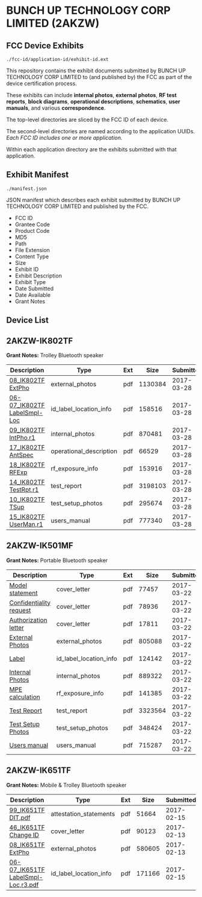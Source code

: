 # BUNCH UP TECHNOLOGY CORP LIMITED (2AKZW)
## FCC Device Exhibits

```
./fcc-id/application-id/exhibit-id.ext
```

This repository contains the exhibit documents submitted by BUNCH UP TECHNOLOGY CORP LIMITED to (and published by) the FCC as part of the device certification process.

These exhibits can include **internal photos**, **external photos**, **RF test reports**, **block diagrams**, **operational descriptions**, **schematics**, **user manuals**, and various **correspondence**.

The top-level directories are sliced by the FCC ID of each device.

The second-level directories are named according to the application UUIDs. *Each FCC ID includes one or more application.*

Within each application directory are the exhibits submitted with that application. 

## Exhibit Manifest

```
./manifest.json
```

JSON manifest which describes each exhibit submitted by BUNCH UP TECHNOLOGY CORP LIMITED and published by the FCC.

- FCC ID
- Grantee Code
- Product Code
- MD5
- Path
- File Extension
- Content Type
- Size
- Exhibit ID
- Exhibit Description
- Exhibit Type
- Date Submitted
- Date Available
- Grant Notes

## Device List
## 2AKZW-IK802TF
**Grant Notes:** Trolley Bluetooth speaker

| Description | Type | Ext | Size | Submitted | Available |
| ----------- | ---- | --- | ---- | --------- | --------- |
| [08_IK802TF ExtPho](2AKZW-IK802TF/0fc428d28979f6741f439b9e9293ecda/3335005.pdf) | external_photos | pdf | 1130384 | 2017-03-28 | 2017-03-28 |
| [06-07_IK802TF LabelSmpl-Loc](2AKZW-IK802TF/0fc428d28979f6741f439b9e9293ecda/3335004.pdf) | id_label_location_info | pdf | 158516 | 2017-03-28 | 2017-03-28 |
| [09_IK802TF IntPho,r1](2AKZW-IK802TF/0fc428d28979f6741f439b9e9293ecda/3335006.pdf) | internal_photos | pdf | 870481 | 2017-03-28 | 2017-03-28 |
| [17_IK802TF AntSpec](2AKZW-IK802TF/0fc428d28979f6741f439b9e9293ecda/3335014.pdf) | operational_description | pdf | 66529 | 2017-03-28 | 2017-03-28 |
| [18_IK802TF RFExp](2AKZW-IK802TF/0fc428d28979f6741f439b9e9293ecda/3335015.pdf) | rf_exposure_info | pdf | 153916 | 2017-03-28 | 2017-03-28 |
| [14_IK802TF TestRpt,r1](2AKZW-IK802TF/0fc428d28979f6741f439b9e9293ecda/3335011.pdf) | test_report | pdf | 3198103 | 2017-03-28 | 2017-03-28 |
| [10_IK802TF TSup](2AKZW-IK802TF/0fc428d28979f6741f439b9e9293ecda/3335007.pdf) | test_setup_photos | pdf | 295674 | 2017-03-28 | 2017-03-28 |
| [15_IK802TF UserMan,r1](2AKZW-IK802TF/0fc428d28979f6741f439b9e9293ecda/3335012.pdf) | users_manual | pdf | 777340 | 2017-03-28 | 2017-03-28 |
## 2AKZW-IK501MF
**Grant Notes:** Portable Bluetooth speaker

| Description | Type | Ext | Size | Submitted | Available |
| ----------- | ---- | --- | ---- | --------- | --------- |
| [Model statement](2AKZW-IK501MF/5452140ac98f9a2f72da8311a8d3ab54/3327939.pdf) | cover_letter | pdf | 77457 | 2017-03-22 | 2017-03-23 |
| [Confidentiality request](2AKZW-IK501MF/5452140ac98f9a2f72da8311a8d3ab54/3327940.pdf) | cover_letter | pdf | 78936 | 2017-03-22 | 2017-03-23 |
| [Authorization letter](2AKZW-IK501MF/5452140ac98f9a2f72da8311a8d3ab54/3327942.pdf) | cover_letter | pdf | 17811 | 2017-03-22 | 2017-03-23 |
| [External Photos](2AKZW-IK501MF/5452140ac98f9a2f72da8311a8d3ab54/3327924.pdf) | external_photos | pdf | 805088 | 2017-03-22 | 2017-03-23 |
| [Label](2AKZW-IK501MF/5452140ac98f9a2f72da8311a8d3ab54/3327937.pdf) | id_label_location_info | pdf | 124142 | 2017-03-22 | 2017-03-23 |
| [Internal Photos](2AKZW-IK501MF/5452140ac98f9a2f72da8311a8d3ab54/3327930.pdf) | internal_photos | pdf | 889322 | 2017-03-22 | 2017-03-23 |
| [MPE calculation](2AKZW-IK501MF/5452140ac98f9a2f72da8311a8d3ab54/3327946.pdf) | rf_exposure_info | pdf | 141385 | 2017-03-22 | 2017-03-23 |
| [Test Report](2AKZW-IK501MF/5452140ac98f9a2f72da8311a8d3ab54/3327943.pdf) | test_report | pdf | 3323564 | 2017-03-22 | 2017-03-23 |
| [Test Setup Photos](2AKZW-IK501MF/5452140ac98f9a2f72da8311a8d3ab54/3327934.pdf) | test_setup_photos | pdf | 348424 | 2017-03-22 | 2017-03-23 |
| [Users manual](2AKZW-IK501MF/5452140ac98f9a2f72da8311a8d3ab54/3327936.pdf) | users_manual | pdf | 715287 | 2017-03-22 | 2017-03-23 |
## 2AKZW-IK651TF
**Grant Notes:** Mobile & Trolley Bluetooth speaker

| Description | Type | Ext | Size | Submitted | Available |
| ----------- | ---- | --- | ---- | --------- | --------- |
| [99_IK651TF DIT.pdf](2AKZW-IK651TF/241f891704001ca79c6bfffddda71f0a/3284896.pdf) | attestation_statements | pdf | 51664 | 2017-02-15 | 2017-02-13 |
| [46_IK651TF Change ID](2AKZW-IK651TF/241f891704001ca79c6bfffddda71f0a/3282533.pdf) | cover_letter | pdf | 90123 | 2017-02-13 | 2017-02-13 |
| [08_IK651TF ExtPho](2AKZW-IK651TF/241f891704001ca79c6bfffddda71f0a/3282532.pdf) | external_photos | pdf | 580605 | 2017-02-13 | 2017-02-13 |
| [06-07_IK651TF LabelSmpl-Loc,r3.pdf](2AKZW-IK651TF/241f891704001ca79c6bfffddda71f0a/3284895.pdf) | id_label_location_info | pdf | 171166 | 2017-02-15 | 2017-02-13 |
